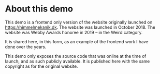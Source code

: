 # About this demo

This demo is a frontend only version of the website originally launched on https://himmelmekanik.dk. 
The website was launched in October 2018. The website was Webby Awards honoree in 2019 – in the Weird category. 

It is shared here, in this form, as an example of the frontend work I have done over the years.

This demo only exposes the source code that was online at the time of launch, and as such publicly available. 
It is published here with the same copyright as for the original website.